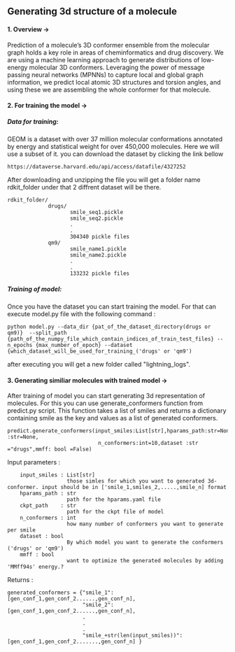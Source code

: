 ## Generating 3d structure of a molecule

#### 1. Overview ->
Prediction of a molecule’s 3D conformer ensemble from the molecular graph holds a key role in areas of cheminformatics and drug discovery. We are using a  machine learning approach to generate distributions of low-energy molecular 3D conformers. Leveraging the power of message passing neural networks (MPNNs) to capture local and global graph information, we predict local atomic 3D structures and torsion angles, and using these we are assembling the whole conformer for that molecule.


#### 2. For training the model -> 

##### Data for training:
GEOM is a dataset with over 37 million molecular conformations annotated by energy and statistical weight for over 450,000 molecules. Here we will use a subset of it. you can download the dataset by clicking the link bellow

    
    https://dataverse.harvard.edu/api/access/datafile/4327252
      

After downloading and unzipping the file you will get a folder name rdkit_folder under that 2 diffrent dataset will be there.

    rdkit_folder/
                 drugs/
                        smile_seq1.pickle
                        smile_seq2.pickle
                        .
                        .
                        304340 pickle files
                 qm9/
                        smile_name1.pickle
                        smile_name2.pickle
                        .
                        .
                        133232 pickle files


##### Training of model:
Once you have the dataset you can start training the model. For that can execute model.py file with the following command : 

    python model.py --data_dir {pat_of_the_dataset_directory(drugs or qm9)}  --split_path {path_of_the_numpy_file_which_contain_indices_of_train_test_files} --n_epochs {max_number_of_epoch} --dataset {which_dataset_will_be_used_for_training_('drugs' or 'qm9')

after executing you will get a new folder called "lightning_logs".

#### 3. Generating similiar molecules with trained model ->
After training of model you can start generating 3d representation of molecules. For this you can use generate_conformers function from predict.py script. This function takes a list of smiles and returns a dictionary containing smile as the key and values as a list of generated conformers.

    predict.generate_conformers(input_smiles:List[str],hparams_path:str=None,ckpt_path :str=None,
                                 n_conformers:int=10,dataset :str ="drugs",mmff: bool =False) 
    
Input parameters :

        input_smiles : List[str]
                       those simles for which you want to generated 3d-conformer. input should be in ['smile_1,smiles_2,.....,smile_n] format
        hparams_path : str
                       path for the hparams.yaml file
        ckpt_path    : str 
                       path for the ckpt file of model
        n_conformers : int
                       how many number of conformers you want to generate per smile
        dataset : bool
                       By which model you want to generate the conformers ('drugs' or 'qm9')
        mmff : bool 
                       want to optimize the generated molecules by adding 'MMff94s' energy.?

Returns : 

    generated_conformers = {"smile_1":[gen_conf_1,gen_conf_2......,gen_conf_n],
                            "smile_2":[gen_conf_1,gen_conf_2......,gen_conf_n],
                            .
                            .
                            .
                            "smile_+str(len(input_smiles))": [gen_conf_1,gen_conf_2.......,gen_conf_n] }
